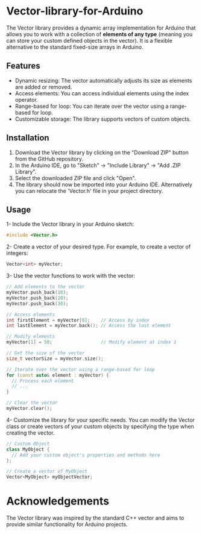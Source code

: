 # Vector-library-for-Arduino
The Vector library provides a dynamic array implementation for Arduino that allows you to work with a collection of **elements of any type** (meaning you can store your custom defined objects in the vector). It is a flexible alternative to the standard fixed-size arrays in Arduino. 

## Features

- Dynamic resizing: The vector automatically adjusts its size as elements are added or removed.
- Access elements: You can access individual elements using the index operator.
- Range-based for loop: You can iterate over the vector using a range-based for loop.
- Customizable storage: The library supports vectors of custom objects.

## Installation

1. Download the Vector library by clicking on the "Download ZIP" button from the GitHub repository.
2. In the Arduino IDE, go to "Sketch" -> "Include Library" -> "Add .ZIP Library".
3. Select the downloaded ZIP file and click "Open".
4. The library should now be imported into your Arduino IDE.
Alternatively you can relocate the 'Vector.h' file in your project directory.

## Usage

1- Include the Vector library in your Arduino sketch:

```cpp
#include <Vector.h>
```

2- Create a vector of your desired type. For example, to create a vector of integers:

```cpp
Vector<int> myVector;
```

3- Use the vector functions to work with the vector:

```cpp
// Add elements to the vector
myVector.push_back(10);
myVector.push_back(20);
myVector.push_back(30);

// Access elements
int firstElement = myVector[0];    // Access by index
int lastElement = myVector.back(); // Access the last element

// Modify elements
myVector[1] = 50;                  // Modify element at index 1

// Get the size of the vector
size_t vectorSize = myVector.size();

// Iterate over the vector using a range-based for loop
for (const auto& element : myVector) {
  // Process each element
  // ...
}

// Clear the vector
myVector.clear();
```

4- Customize the library for your specific needs. You can modify the Vector class or create vectors of your custom objects by specifying the type when creating the vector.

```cpp
// Custom Object
class MyObject {
  // Add your custom object's properties and methods here
};

// Create a vector of MyObject
Vector<MyObject> myObjectVector;
```

# Acknowledgements

The Vector library was inspired by the standard C++ vector and aims to provide similar functionality for Arduino projects.
